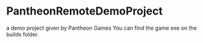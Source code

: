 # PantheonRemoteDemoProject
 a demo project given by Pantheon Games
 You can find the game exe on the builds folder.

